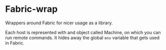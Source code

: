 Fabric-wrap
===========

Wrappers around Fabric for nicer usage as a library.

Each host is represented with and object called Machine, on which you can run
remote commands. It hides away the global `env` variable that gets used in
Fabric.
